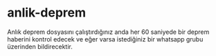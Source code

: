 # anlik-deprem
Anlık deprem dosyasını çalıştırdığınız anda her 60 saniyede bir deprem haberini kontrol edecek ve eğer varsa istediğiniz bir whatsapp grubu üzerinden bildirecektir.

